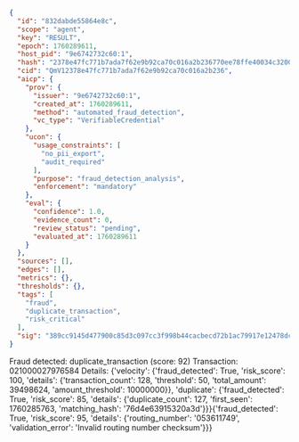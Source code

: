 ```json
{
  "id": "832dabde55864e8c",
  "scope": "agent",
  "key": "RESULT",
  "epoch": 1760289611,
  "host_pid": "9e6742732c60:1",
  "hash": "2378e47fc771b7ada7f62e9b92ca70c016a2b236770ee78ffe40034c3200a981",
  "cid": "QmV12378e47fc771b7ada7f62e9b92ca70c016a2b236",
  "aicp": {
    "prov": {
      "issuer": "9e6742732c60:1",
      "created_at": 1760289611,
      "method": "automated_fraud_detection",
      "vc_type": "VerifiableCredential"
    },
    "ucon": {
      "usage_constraints": [
        "no_pii_export",
        "audit_required"
      ],
      "purpose": "fraud_detection_analysis",
      "enforcement": "mandatory"
    },
    "eval": {
      "confidence": 1.0,
      "evidence_count": 0,
      "review_status": "pending",
      "evaluated_at": 1760289611
    }
  },
  "sources": [],
  "edges": [],
  "metrics": {},
  "thresholds": {},
  "tags": [
    "fraud",
    "duplicate_transaction",
    "risk_critical"
  ],
  "sig": "389cc9145d477900c85d3c097cc3f998b44cacbecd72b1ac79917e12478dc105"
}
```

Fraud detected: duplicate_transaction (score: 92)
Transaction: 021000027976584
Details: {'velocity': {'fraud_detected': True, 'risk_score': 100, 'details': {'transaction_count': 128, 'threshold': 50, 'total_amount': 39498624, 'amount_threshold': 10000000}}, 'duplicate': {'fraud_detected': True, 'risk_score': 85, 'details': {'duplicate_count': 127, 'first_seen': 1760285763, 'matching_hash': '76d4e63915320a3d'}}}{'fraud_detected': True, 'risk_score': 95, 'details': {'routing_number': '053611749', 'validation_error': 'Invalid routing number checksum'}}}